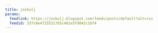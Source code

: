 ```yaml
---
title: joskulj
params:
  feedlink: https://joskulj.blogspot.com/feeds/posts/default?alt=rss
  feedid: 337c0e47255317d5c481e5fd842c1bf4
---
```

